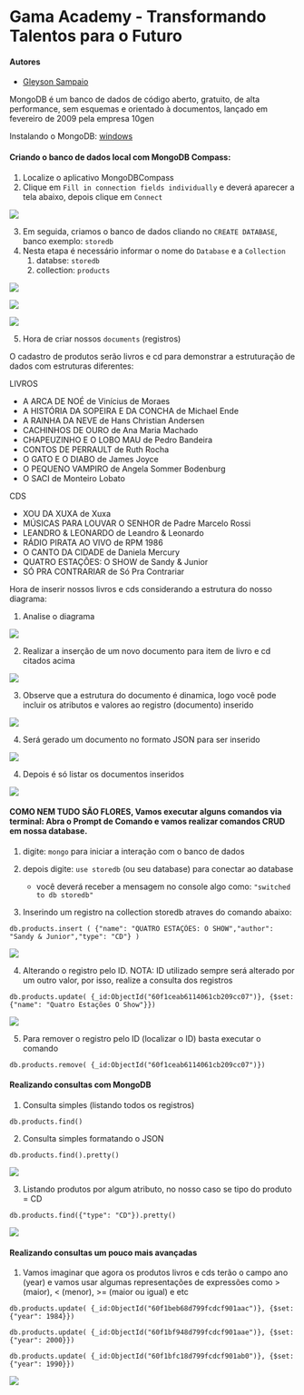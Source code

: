 # Gama Academy - Transformando Talentos para o Futuro

#### Autores
- [Gleyson Sampaio](https://github.com/gleyson-gama)

MongoDB é um banco de dados de código aberto, gratuito, de alta performance, sem esquemas e orientado à documentos, lançado em fevereiro de 2009 pela empresa 10gen


Instalando o MongoDB: 
[windows](https://github.com/educacao-gama/tutoriais/tree/main/mongodb/windows)

#### Criando o banco de dados local com MongoDB Compass:
1. Localize o aplicativo MongoDBCompass
2. Clique em `Fill in connection fields individually` e deverá aparecer a tela abaixo, depois clique em `Connect`

![](https://github.com/educacao-gama/tutoriais/blob/main/mongodb/compass/connect.png)

3. Em seguida, criamos o banco de dados cliando no `CREATE DATABASE`, banco exemplo: `storedb`
4. Nesta etapa é necessário informar o nome do `Database` e a `Collection`
    1. databse: `storedb`
    2. collection: `products`

![](https://github.com/educacao-gama/tutoriais/blob/main/mongodb/compass/database.png)

![](https://github.com/educacao-gama/tutoriais/blob/main/mongodb/compass/collections.png)

![](https://github.com/educacao-gama/tutoriais/blob/main/mongodb/compass/sobre.png)

5. Hora de criar nossos `documents` (registros)

O cadastro de produtos serão livros e cd para demonstrar a estruturação de dados com estruturas diferentes:

LIVROS

* A ARCA DE NOÉ de Vinícius de Moraes
* A HISTÓRIA DA SOPEIRA E DA CONCHA de Michael Ende
* A RAINHA DA NEVE de Hans Christian Andersen
* CACHINHOS DE OURO de Ana Maria Machado
* CHAPEUZINHO E O LOBO MAU de Pedro Bandeira
* CONTOS DE PERRAULT de Ruth Rocha
* O GATO E O DIABO de James Joyce
* O PEQUENO VAMPIRO de Angela Sommer Bodenburg
* O SACI de Monteiro Lobato

CDS

* XOU DA XUXA de Xuxa
* MÚSICAS PARA LOUVAR O SENHOR	de Padre Marcelo Rossi
* LEANDRO & LEONARDO de Leandro & Leonardo
* RÁDIO PIRATA AO VIVO	de RPM	1986
* O CANTO DA CIDADE	de Daniela Mercury
* QUATRO ESTAÇÕES: O SHOW de Sandy & Junior
* SÓ PRA CONTRARIAR	de Só Pra Contrariar

Hora de inserir nossos livros e cds considerando a estrutura do nosso diagrama:

1. Analise o diagrama

![](https://github.com/educacao-gama/tutoriais/blob/main/mongodb/compass/diagrama.png)

2. Realizar a inserção de um novo documento para item de livro e cd citados acima

![](https://github.com/educacao-gama/tutoriais/blob/main/mongodb/compass/insert.png)

3. Observe que a estrutura do documento é dinamica, logo você pode incluir os atributos e valores ao registro (documento) inserido

![](https://github.com/educacao-gama/tutoriais/blob/main/mongodb/compass/book.png)

4. Será gerado um documento no formato JSON para ser inserido

![](https://github.com/educacao-gama/tutoriais/blob/main/mongodb/compass/book_json.png)

4. Depois é só listar os documentos inseridos

![](https://github.com/educacao-gama/tutoriais/blob/main/mongodb/compass/products.png)

#### COMO NEM TUDO SÃO FLORES, Vamos executar alguns comandos via terminal: Abra o Prompt de Comando e vamos realizar comandos CRUD em nossa database.

1. digite: `mongo` para iniciar a interação com o banco de dados
2. depois digite: `use storedb` (ou seu database) para conectar ao database
   * você deverá receber a mensagem no console algo como: `"switched to db storedb"`

3. Inserindo um registro na collection storedb atraves do comando abaixo:
```
db.products.insert ( {"name": "QUATRO ESTAÇÕES: O SHOW","author": "Sandy & Junior","type": "CD"} )
```

![](https://github.com/educacao-gama/tutoriais/blob/main/mongodb/compass/shell_insert.png)

4. Alterando o registro pelo ID. NOTA: ID utilizado sempre será alterado por um outro valor, por isso, realize a consulta dos registros
```
db.products.update( {_id:ObjectId("60f1ceab6114061cb209cc07")}, {$set: {"name": "Quatro Estações O Show"}})
```

![](https://github.com/educacao-gama/tutoriais/blob/main/mongodb/compass/shell_update.png)

5. Para remover o registro pelo ID (localizar o ID) basta executar o comando
```
db.products.remove( {_id:ObjectId("60f1ceab6114061cb209cc07")})
```

#### Realizando consultas com MongoDB

1. Consulta simples (listando todos os registros)
```
db.products.find()
```

2. Consulta simples formatando o JSON
```
db.products.find().pretty()
```

![](https://github.com/educacao-gama/tutoriais/blob/main/mongodb/compass/list.png)

3. Listando produtos por algum atributo, no nosso caso se tipo do produto = CD
```
db.products.find({"type": "CD"}).pretty()
```

![](https://github.com/educacao-gama/tutoriais/blob/main/mongodb/compass/findby.png)


#### Realizando consultas um pouco mais avançadas

1. Vamos imaginar que agora os produtos livros e cds terão o campo ano (year) e vamos usar algumas representações de expressões como > (maior), < (menor), >= (maior ou igual) e etc
```
db.products.update( {_id:ObjectId("60f1beb68d799fcdcf901aac")}, {$set: {"year": 1984}})

db.products.update( {_id:ObjectId("60f1bf948d799fcdcf901aae")}, {$set: {"year": 2000}})

db.products.update( {_id:ObjectId("60f1bfc18d799fcdcf901ab0")}, {$set: {"year": 1990}})
```

![](https://github.com/educacao-gama/tutoriais/blob/main/mongodb/compass/year.png)



